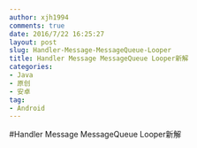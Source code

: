 ```yaml
---
author: xjh1994
comments: true
date: 2016/7/22 16:25:27 
layout: post
slug: Handler-Message-MessageQueue-Looper
title: Handler Message MessageQueue Looper新解
categories:
- Java
- 原创
- 安卓
tag:
- Android
---
```


#Handler Message MessageQueue Looper新解